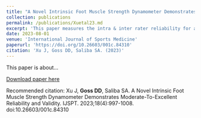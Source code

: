 ```yaml
---
title: "A Novel Intrinsic Foot Muscle Strength Dynamometer Demonstrates Moderate-To-Excellent Reliability and Validity"
collection: publications
permalink: /publications/Xuetal23.md
excerpt: 'This paper measures the intra & inter rater reliability for a novel intrinsic foot muscle strength dynamometer.'
date: 2023-08-01
venue: 'International Journal of Sports Medicine'
paperurl: 'https://doi.org/10.26603/001c.84310'
citation: 'Xu J, Goss DD, Saliba SA. (2023)'
---
```

This paper is about...

[Download paper here](https://doi.org/10.26603/001c.84310)

Recommended citation: Xu J, **Goss DD**, Saliba SA. A Novel Intrinsic Foot Muscle Strength Dynamometer Demonstrates Moderate-To-Excellent Reliability and Validity. IJSPT. 2023;18(4):997-1008. doi:10.26603/001c.84310


